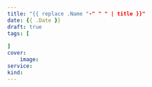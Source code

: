 ```yaml
---
title: "{{ replace .Name "-" " " | title }}"
date: {{ .Date }}
draft: true
tags: [
    
]
cover:
    image: 
service: 
kind: 
---
```


